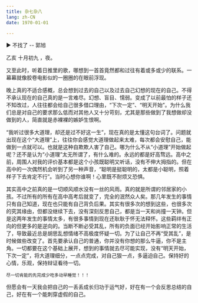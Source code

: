 ```yaml
---
title: 杂七杂八
lang: zh-CN
date: 1970-01-01

---
```


▶️ 不找了 -- 郭旭

<!-- more -->

乙亥  十月初九 ，夜。

又至此时，听着日推里的歌，哪想到一首首竟然都和过往有着或多或少的联系。一幕幕就像胶卷电影似的一圈圈的在眼前浮现。

晚上真的不适合感概，总会想到过去的自己以及过去自己幻想的现在的自己。不得不承认现在的自己真的是一言难尽。幻想、盲目、懦弱。变成了以前最怕的样子还不知改过，人往往都会给自己很多借口理由，“下次一定”、“明天开始”。为什么我们总是对自己的要求那么低而对其他人又十分苛刻，尤其是那些做到了我想做却没做到的人，简直就是赤裸裸的嫉妒生恨啊。

“我听过很多大道理，却还是过不好这一生”，现在真的是太懂这句台词了。问题就出现在这个“大道理”上，往往你会感觉大道理做起来太难，每次都会安慰自己，能做到一点就可以。也就是这种自欺欺人害了自己。哪为什么不从“小道理”开始做起呢？还不是认为“小道理”太无所谓了，有什么难的。永远的都是好高骛远。高中之前，周围人对我的评价基本都是这个小孩既聪明又听话，没有不伸大拇指的。但在高中的一次偶然机会听到了另一种声音，“聪明是挺聪明的，太都是小聪明，照着样子下去肯定不行”。当时心想你谁啊！心里既不耐烦又恐惧。

其实高中之前真的是一切顺风顺水没有一丝的风雨。真的就是所谓的邻居家的小孩。不过所有的所有在高中高考后就变了，完全的泯然众人矣。那几年发生的事情只有自己知道，现在也只能有自己背负后果。其实有很多次的想到这些，也很多次的究其缘由，但都没继续下去，没有深刻反思自己，都是当一天和尚撞一天钟。但是这两年发生的事情太多，有很多事情到现在还耿耿于怀无法释怀。这些羁绊有正向的但更多的是逆向的。当断不断必受其乱，所有的负面已经开始影响正常的生活了，导致最近总是胡思乱想情绪不高极度怀疑一切。为了让自己不再“受其乱”，是时候做些改变了。首先要承认自己的普通，你并没有你想的那么牛逼，你不是主角。一切都要在这个基础上展开，想到的事情就去尽可能实现，没有“明天开始，下次一定”，将大道理细分，一点点完成，对自己狠一点，多逼迫自己。保持好的心情，乐观，保持辩证看待一切。

`尽一切肯能的先完成少吃多动早睡觉！！！`

但愿会有一天我会把自己的一丢丢成长归功于运气好，好在有一个会反思总结的自己，好在有一个能刺穿虚假的自己。